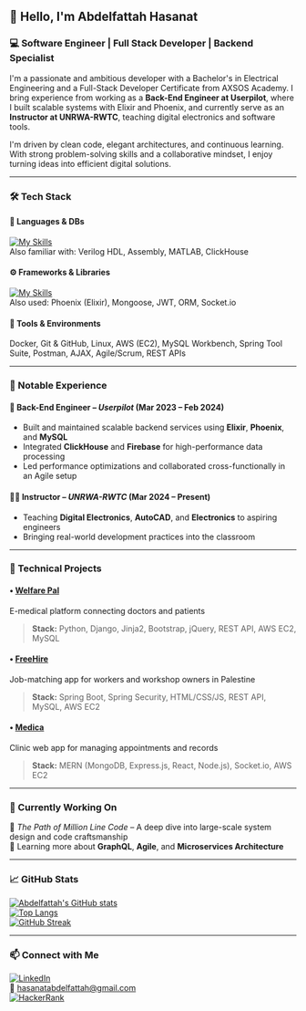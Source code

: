 
## 👋 Hello, I'm Abdelfattah Hasanat  
### 💻 Software Engineer | Full Stack Developer | Backend Specialist  

I'm a passionate and ambitious developer with a Bachelor's in Electrical Engineering and a Full-Stack Developer Certificate from AXSOS Academy. I bring experience from working as a **Back-End Engineer at Userpilot**, where I built scalable systems with Elixir and Phoenix, and currently serve as an **Instructor at UNRWA-RWTC**, teaching digital electronics and software tools.

I'm driven by clean code, elegant architectures, and continuous learning. With strong problem-solving skills and a collaborative mindset, I enjoy turning ideas into efficient digital solutions.

---

### 🛠️ Tech Stack

#### 🧠 Languages & DBs  
[![My Skills](https://skillicons.dev/icons?i=html,css,js,python,java,elixir,c,cpp,mysql,mongodb,firebase)](https://skillicons.dev)  
Also familiar with: Verilog HDL, Assembly, MATLAB, ClickHouse  

#### ⚙️ Frameworks & Libraries  
[![My Skills](https://skillicons.dev/icons?i=react,express,django,flask,spring,nodejs,bootstrap,materialui)](https://skillicons.dev)  
Also used: Phoenix (Elixir), Mongoose, JWT, ORM, Socket.io  

#### 🔧 Tools & Environments  
Docker, Git & GitHub, Linux, AWS (EC2), MySQL Workbench, Spring Tool Suite, Postman, AJAX, Agile/Scrum, REST APIs  

---

### 💼 Notable Experience

#### 🏢 Back-End Engineer – *Userpilot* (Mar 2023 – Feb 2024)  
- Built and maintained scalable backend services using **Elixir**, **Phoenix**, and **MySQL**  
- Integrated **ClickHouse** and **Firebase** for high-performance data processing  
- Led performance optimizations and collaborated cross-functionally in an Agile setup  

#### 👨‍🏫 Instructor – *UNRWA-RWTC* (Mar 2024 – Present)  
- Teaching **Digital Electronics**, **AutoCAD**, and **Electronics** to aspiring engineers  
- Bringing real-world development practices into the classroom

---

### 🧪 Technical Projects

#### • [Welfare Pal](https://github.com/Abdelfattah1998/E-medical_Project)  
E-medical platform connecting doctors and patients  
> **Stack:** Python, Django, Jinja2, Bootstrap, jQuery, REST API, AWS EC2, MySQL  

#### • [FreeHire](https://github.com/Abdelfattah1998/Recruiter)  
Job-matching app for workers and workshop owners in Palestine  
> **Stack:** Spring Boot, Spring Security, HTML/CSS/JS, REST API, MySQL, AWS EC2  

#### • [Medica](https://github.com/HasanMohammadSadaqa/Clinica)  
Clinic web app for managing appointments and records  
> **Stack:** MERN (MongoDB, Express.js, React, Node.js), Socket.io, AWS EC2  

---

### 🚀 Currently Working On
🧱 *The Path of Million Line Code* – A deep dive into large-scale system design and code craftsmanship  
🌱 Learning more about **GraphQL**, **Agile**, and **Microservices Architecture**

---

### 📈 GitHub Stats
[![Abdelfattah's GitHub stats](https://github-readme-stats.vercel.app/api?username=Abdelfattah1998&count_private=true&show_icons=true&theme=dracula)](https://github.com/Abdelfattah1998)  
[![Top Langs](https://github-readme-stats.vercel.app/api/top-langs/?username=Abdelfattah1998&layout=compact&theme=dracula)](https://github.com/Abdelfattah1998)  
[![GitHub Streak](https://streak-stats.demolab.com?user=Abdelfattah1998&theme=dark&hide_border=true)](https://git.io/streak-stats)

---

### 📫 Connect with Me  
[![LinkedIn](https://skillicons.dev/icons?i=linkedin)](https://www.linkedin.com/in/abdelfattah-hasanat)  
📧 [hasanatabdelfattah@gmail.com](mailto:hasanatabdelfattah@gmail.com)  
[![HackerRank](https://api.iconify.design/fa6-brands/hackerrank.svg?width=30&height=30)](https://www.hackerrank.com/abdelfattah2202)
